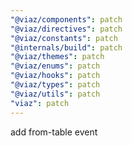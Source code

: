 ```yaml
---
"@viaz/components": patch
"@viaz/directives": patch
"@viaz/constants": patch
"@internals/build": patch
"@viaz/themes": patch
"@viaz/enums": patch
"@viaz/hooks": patch
"@viaz/types": patch
"@viaz/utils": patch
"viaz": patch
---
```


add from-table event
